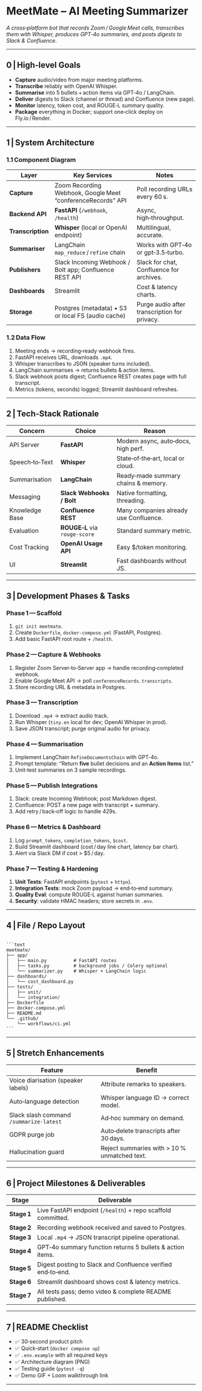 # MeetMate – AI Meeting Summarizer  
*A cross‑platform bot that records Zoom / Google Meet calls, transcribes them with Whisper, produces GPT‑4o summaries, and posts digests to Slack & Confluence.*

---

## 0 | High‑level Goals
- **Capture** audio/video from major meeting platforms.  
- **Transcribe** reliably with OpenAI Whisper.  
- **Summarise** into 5 bullets + action items via GPT‑4o / LangChain.  
- **Deliver** digests to Slack (channel or thread) and Confluence (new page).  
- **Monitor** latency, token cost, and ROUGE‑L summary quality.  
- **Package** everything in Docker; support one‑click deploy on Fly.io / Render.

---

## 1 | System Architecture

### 1.1 Component Diagram

| Layer | Key Services | Notes |
|-------|--------------|-------|
| **Capture** | Zoom Recording Webhook, Google Meet “conferenceRecords” API | Poll recording URLs every 60 s. |
| **Backend API** | **FastAPI** (`/webhook`, `/health`) | Async, high‑throughput. |
| **Transcription** | **Whisper** (local or OpenAI endpoint) | Multilingual, accurate. |
| **Summariser** | LangChain `map_reduce` / `refine` chain | Works with GPT‑4o or gpt‑3.5‑turbo. |
| **Publishers** | Slack Incoming Webhook / Bolt app; Confluence REST API | Slack for chat, Confluence for archives. |
| **Dashboards** | Streamlit | Cost & latency charts. |
| **Storage** | Postgres (metadata) • S3 or local FS (audio cache) | Purge audio after transcription for privacy. |

### 1.2 Data Flow
1. Meeting ends → recording‑ready webhook fires.  
2. FastAPI receives URL, downloads `.mp4`.  
3. Whisper transcribes to JSON (speaker turns included).  
4. LangChain summarises → returns bullets & action items.  
5. Slack webhook posts digest; Confluence REST creates page with full transcript.  
6. Metrics (tokens, seconds) logged; Streamlit dashboard refreshes.

---

## 2 | Tech‑Stack Rationale

| Concern | Choice | Reason |
|---------|--------|--------|
| API Server | **FastAPI** | Modern async, auto‑docs, high perf. |
| Speech‑to‑Text | **Whisper** | State‑of‑the‑art, local or cloud. |
| Summarisation | **LangChain** | Ready‑made summary chains & memory. |
| Messaging | **Slack Webhooks / Bolt** | Native formatting, threading. |
| Knowledge Base | **Confluence REST** | Many companies already use Confluence. |
| Evaluation | **ROUGE‑L** via `rouge-score` | Standard summary metric. |
| Cost Tracking | **OpenAI Usage API** | Easy $/token monitoring. |
| UI | **Streamlit** | Fast dashboards without JS. |

---

## 3 | Development Phases & Tasks

### Phase 1 — Scaffold
1. `git init meetmate`.  
2. Create `Dockerfile`, `docker-compose.yml` (FastAPI, Postgres).  
3. Add basic FastAPI root route + `/health`.

### Phase 2 — Capture & Webhooks
1. Register Zoom Server‑to‑Server app → handle recording‑completed webhook.  
2. Enable Google Meet API → poll `conferenceRecords.transcripts`.  
3. Store recording URL & metadata in Postgres.

### Phase 3 — Transcription
1. Download `.mp4` → extract audio track.  
2. Run Whisper (`tiny.en` local for dev; OpenAI Whisper in prod).  
3. Save JSON transcript; purge original audio for privacy.

### Phase 4 — Summarisation
1. Implement LangChain `RefineDocumentsChain` with GPT‑4o.  
2. Prompt template: “Return **five** bullet decisions and an **Action Items** list.”  
3. Unit‑test summaries on 3 sample recordings.

### Phase 5 — Publish Integrations
1. Slack: create Incoming Webhook; post Markdown digest.  
2. Confluence: POST a new page with transcript + summary.  
3. Add retry / back‑off logic to handle 429s.

### Phase 6 — Metrics & Dashboard
1. Log `prompt_tokens`, `completion_tokens`, `$cost`.  
2. Build Streamlit dashboard (cost / day line chart, latency bar chart).  
3. Alert via Slack DM if cost > $5 / day.

### Phase 7 — Testing & Hardening
1. **Unit Tests**: FastAPI endpoints (`pytest` + `httpx`).  
2. **Integration Tests**: mock Zoom payload → end‑to‑end summary.  
3. **Quality Eval**: compute ROUGE‑L against human summaries.  
4. **Security**: validate HMAC headers; store secrets in `.env`.

---

## 4 | File / Repo Layout

<pre><code markdown="1">
```text
meetmate/
├── app/
│   ├── main.py          # FastAPI routes
│   ├── tasks.py         # background jobs / Celery optional
│   └── summarizer.py    # Whisper + LangChain logic
├── dashboards/
│   └── cost_dashboard.py
├── tests/
│   ├── unit/
│   └── integration/
├── Dockerfile
├── docker‑compose.yml
├── README.md
└── .github/
    └── workflows/ci.yml
```
</code></pre>

---

## 5 | Stretch Enhancements

| Feature | Benefit |
|---------|---------|
| Voice diarisation (speaker labels) | Attribute remarks to speakers. |
| Auto‑language detection | Whisper language ID → correct model. |
| Slack slash command `/summarize-latest` | Ad‑hoc summary on demand. |
| GDPR purge job | Auto‑delete transcripts after 30 days. |
| Hallucination guard | Reject summaries with > 10 % unmatched text. |

---

## 6 | Project Milestones & Deliverables

| **Stage** | **Deliverable** |
|-----------|-----------------|
| **Stage 1** | Live FastAPI endpoint (`/health`) + repo scaffold committed. |
| **Stage 2** | Recording webhook received and saved to Postgres. |
| **Stage 3** | Local `.mp4` → JSON transcript pipeline operational. |
| **Stage 4** | GPT‑4o summary function returns 5 bullets & action items. |
| **Stage 5** | Digest posting to Slack and Confluence verified end‑to‑end. |
| **Stage 6** | Streamlit dashboard shows cost & latency metrics. |
| **Stage 7** | All tests pass; demo video & complete README published.

---

## 7 | README Checklist
- ✅ 30‑second product pitch  
- ✅ Quick‑start (`docker compose up`)  
- ✅ `.env.example` with all required keys  
- ✅ Architecture diagram (PNG)  
- ✅ Testing guide (`pytest -q`)  
- ✅ Demo GIF + Loom walkthrough link  

---